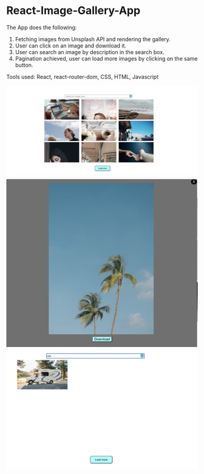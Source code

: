 # React-Image-Gallery-App

The App does the following:

1. Fetching images from Unsplash API and rendering the gallery.
2. User can click on an image and download it.
3. User can search an image by description in the search box.
4. Pagination achieved, user can load more images by clicking on the same button.


Tools used: React, react-router-dom, CSS, HTML, Javascript

<img src="images/Screenshot 2020-08-07 at 6.42.22 PM.png">
<img src="images/Screenshot 2020-08-07 at 6.46.20 PM.png">
<img src="images/Screenshot 2020-08-07 at 6.47.17 PM.png">

